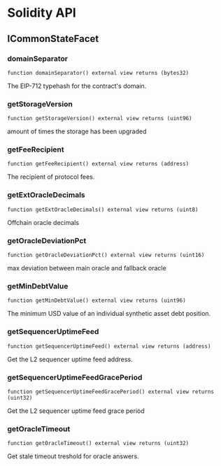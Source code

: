 # Solidity API

## ICommonStateFacet

### domainSeparator

```solidity
function domainSeparator() external view returns (bytes32)
```

The EIP-712 typehash for the contract's domain.

### getStorageVersion

```solidity
function getStorageVersion() external view returns (uint96)
```

amount of times the storage has been upgraded

### getFeeRecipient

```solidity
function getFeeRecipient() external view returns (address)
```

The recipient of protocol fees.

### getExtOracleDecimals

```solidity
function getExtOracleDecimals() external view returns (uint8)
```

Offchain oracle decimals

### getOracleDeviationPct

```solidity
function getOracleDeviationPct() external view returns (uint16)
```

max deviation between main oracle and fallback oracle

### getMinDebtValue

```solidity
function getMinDebtValue() external view returns (uint96)
```

The minimum USD value of an individual synthetic asset debt position.

### getSequencerUptimeFeed

```solidity
function getSequencerUptimeFeed() external view returns (address)
```

Get the L2 sequencer uptime feed address.

### getSequencerUptimeFeedGracePeriod

```solidity
function getSequencerUptimeFeedGracePeriod() external view returns (uint32)
```

Get the L2 sequencer uptime feed grace period

### getOracleTimeout

```solidity
function getOracleTimeout() external view returns (uint32)
```

Get stale timeout treshold for oracle answers.

